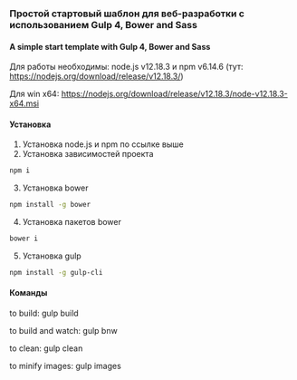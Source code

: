 ### Простой стартовый шаблон для веб-разработки c использованием Gulp 4, Bower and Sass

#### A simple start template with Gulp 4, Bower and Sass

Для работы необходимы:  node.js v12.18.3 и npm v6.14.6 (тут: https://nodejs.org/download/release/v12.18.3/)

Для win х64:
https://nodejs.org/download/release/v12.18.3/node-v12.18.3-x64.msi

#### Установка

1. Установка node.js и  npm по ссылке выше
2. Установка зависимостей проекта 
```bash 
npm i
```
3. Установка bower  
```bash
npm install -g bower
```
4. Установка пакетов bower
```bash
bower i
```
5. Установка gulp
```bash
npm install -g gulp-cli
```

#### Команды

to build: gulp build

to build and watch: gulp bnw

to clean: gulp clean

to minify images: gulp images
